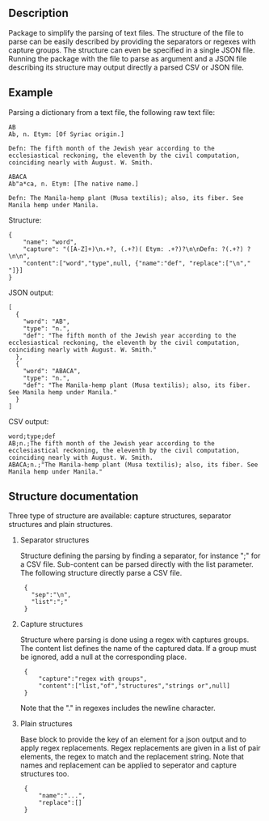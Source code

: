 
Description
-----------
Package to simplify the parsing of text files. The structure of the file to parse can be easily described by providing
the separators or regexes with capture groups. The structure can even be specified in a single JSON file.
Running the package with the file to parse as argument and a JSON file describing its structure may output directly
a parsed CSV or JSON file.

Example
-------

Parsing a dictionary from a text file, the following raw text file:

    AB
    Ab, n. Etym: [Of Syriac origin.]

    Defn: The fifth month of the Jewish year according to the
    ecclesiastical reckoning, the eleventh by the civil computation,
    coinciding nearly with August. W. Smith.

    ABACA
    Ab"a*ca, n. Etym: [The native name.]

    Defn: The Manila-hemp plant (Musa textilis); also, its fiber. See
    Manila hemp under Manila.



Structure:

    {
        "name": "word",
        "capture": "([A-Z]+)\n.+?, (.+?)( Etym: .+?)?\n\nDefn: ?(.+?) ?\n\n",
        "content":["word","type",null, {"name":"def", "replace":["\n"," "]}]
    }


JSON output:

    [
      {
        "word": "AB",
        "type": "n.",
        "def": "The fifth month of the Jewish year according to the ecclesiastical reckoning, the eleventh by the civil computation, coinciding nearly with August. W. Smith."
      },
      {
        "word": "ABACA",
        "type": "n.",
        "def": "The Manila-hemp plant (Musa textilis); also, its fiber. See Manila hemp under Manila."
      }
    ]


CSV output:

    word;type;def
    AB;n.;The fifth month of the Jewish year according to the ecclesiastical reckoning, the eleventh by the civil computation, coinciding nearly with August. W. Smith.
    ABACA;n.;"The Manila-hemp plant (Musa textilis); also, its fiber. See Manila hemp under Manila."

Structure documentation
-----------------------

Three type of structure are available: capture structures, separator structures and plain structures.


1. Separator structures

    Structure defining the parsing by finding a separator, for instance ";" for a CSV file.
    Sub-content can be parsed directly with the list parameter. The following structure directly parse a CSV file.

        {
          "sep":"\n",
          "list":";"
        }

2. Capture structures

    Structure where parsing is done using a regex with captures groups. The content list defines the name of the captured
    data. If a group must be ignored, add a null at the corresponding place.

        {
            "capture":"regex with groups",
            "content":["list,"of","structures","strings or",null]
        }

    Note that the "." in regexes includes the newline character.

3. Plain structures

    Base block to provide the key of an element for a json output and to apply regex replacements.
    Regex replacements are given in a list of pair elements, the regex to match and the replacement string.
    Note that names and replacement can be applied to seperator and capture structures too.

        {
            "name":"...",
            "replace":[]
        }
